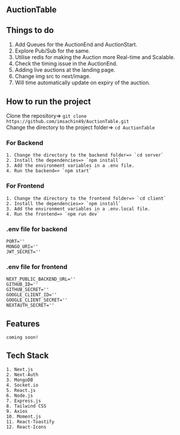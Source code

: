 ## AuctionTable  

## Things to do
1. Add Queues for the AuctionEnd and AuctionStart.
2. Explore Pub/Sub for the same.
3. Utilise redis for making the Auction more Real-time and Scalable.
4. Check the timing issue in the AuctionEnd.
5. Adding live auctions at the landing page.
6. Change img src to next/image.
7. Will time automatically update on expiry of the auction.

## How to run the project
   Clone the repository=> `git clone https://github.com/imsachin49/AuctionTable.git`   
   Change the directory to the project folder=> `cd AuctionTable`

### For Backend
    1. Change the directory to the backend folder=> `cd server`
    2. Install the dependencies=> `npm install`
    3. Add the environment variables in a .env file.
    4. Run the backend=> `npm start`

### For Frontend
    1. Change the directory to the frontend folder=> `cd client`
    2. Install the dependencies=> `npm install`
    3. Add the environment variables in a .env.local file.
    4. Run the frontend=> `npm run dev`

### .env file for backend
```
PORT=''
MONGO_URI=''
JWT_SECRET=''
```

### .env file for frontend
```
NEXT_PUBLIC_BACKEND_URL=''
GITHUB_ID=''
GITHUB_SECRET=''
GOOGLE_CLIENT_ID=''
GOOGLE_CLIENT_SECRET=''
NEXTAUTH_SECRET=''
```

## Features
    coming soon!

## Tech Stack
    1. Next.js
    2. Next-Auth
    3. MongoDB
    4. Socket.io
    5. React.js
    6. Node.js
    7. Express.js
    8. Tailwind CSS
    9. Axios
    10. Moment.js
    11. React-Toastify
    12. React-Icons